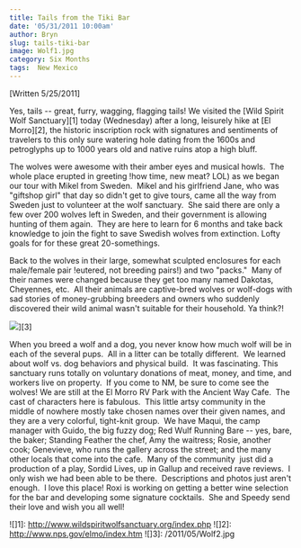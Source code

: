 ```yaml
---
title: Tails from the Tiki Bar
date: '05/31/2011 10:00am'
author: Bryn
slug: tails-tiki-bar
image: Wolf1.jpg
category: Six Months
tags:  New Mexico
---
```

[Written 5/25/2011]

Yes, tails -- great, furry, wagging, flagging tails! We visited the [Wild Spirit Wolf Sanctuary][1] today (Wednesday) after a long, leisurely hike at [El Morro][2], the historic inscription rock with signatures and sentiments of travelers to this only sure watering hole dating from the 1600s and petroglyphs up to 1000 years old and native ruins atop a high bluff.

The wolves were awesome with their amber eyes and musical howls.  The whole place erupted in greeting !how time, new meat? LOL) as we began our tour with Mikel from Sweden.  Mikel and his girlfriend Jane, who was "giftshop girl" that day so didn't get to give tours, came all the way from Sweden just to volunteer at the wolf sanctuary.  She said there are only a few over 200 wolves left in Sweden, and their government is allowing hunting of them again.  They are here to learn for 6 months and take back knowledge to join the fight to save Swedish wolves from extinction. Lofty goals for for these great 20-somethings.

Back to the wolves in their large, somewhat sculpted enclosures for each male/female pair !eutered, not breeding pairs!) and two "packs."  Many of their names were changed because they get too many named Dakotas, Cheyennes, etc.  All their animals are captive-bred wolves or wolf-dogs with sad stories of money-grubbing breeders and owners who suddenly discovered their wild animal wasn't suitable for their household. Ya think?!

![](/user/images/2011/05/Wolf2.jpg)][3]

When you breed a wolf and a dog, you never know how much wolf will be in each of the several pups.  All in a litter can be totally different.  We learned about wolf vs. dog behaviors and physical build.  It was fascinating. This sanctuary runs totally on voluntary donations of meat, money, and time, and workers live on property.  If you come to NM, be sure to come see the wolves!
We are still at the El Morro RV Park with the Ancient Way Cafe.  The cast of characters here is fabulous.  This little artsy community in the middle of nowhere mostly take chosen names over their given names, and they are a very colorful, tight-knit group.  We have Maqui, the camp manager with Guido, the big fuzzy dog; Red Wulf Running Bare -- yes, bare, the baker; Standing Feather the chef, Amy the waitress; Rosie, another cook; Genevieve, who runs the gallery across the street; and the many other locals that come into the cafe.  Many of the community  just did a production of a play, Sordid Lives, up in Gallup and received rave reviews.  I only wish we had been able to be there.  Descriptions and photos just aren't enough.  I love this place!
Roxi is working on getting a better wine selection for the bar and developing some signature cocktails.  She and Speedy send their love and wish you all well!


 ![]1]: http://www.wildspiritwolfsanctuary.org/index.php
 ![]2]: http://www.nps.gov/elmo/index.htm
 ![]3]: /2011/05/Wolf2.jpg